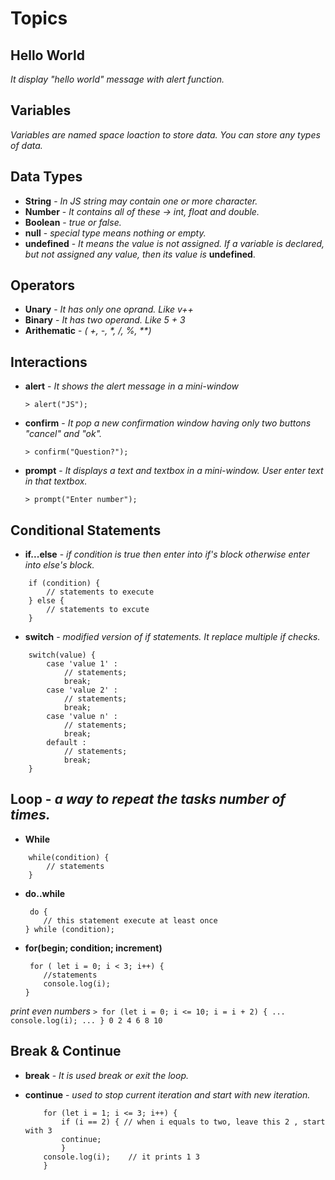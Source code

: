 # Topics

## Hello World <br>
   _It display "hello world" message with alert function._

## Variables<br>
   _Variables are named space loaction to store data. You can store any types of data._

## Data Types<br>
- **String** - _In JS string may contain one or more character._ 
- **Number** - _It contains all of these -> int, float and double._
- **Boolean** - _true or false._
- **null** - _special type means nothing or empty._
- **undefined** - _It means the value is not assigned. If a variable is declared, but not assigned any value, then its value is_ **undefined**.

## Operators <br>
- **Unary** - _It has only one oprand. Like v++_
- **Binary** - _It has two operand. Like 5 + 3_
- **Arithematic** - _( +, -, *, /, %, \*\*)_
## Interactions<br>
- **alert** - _It shows the alert message in a mini-window_ <br>
	```
	> alert("JS");
	```

- **confirm** - _It pop a new confirmation window having only two buttons "cancel" and "ok"._<br>
	```
	> confirm("Question?");
	```

- **prompt** - _It displays a text and textbox in a mini-window. User enter text in that textbox._<br>
	```
	> prompt("Enter number");
	```

## Conditional Statements<br>
- **if...else** - _if condition is true then enter into if's block otherwise enter into else's block._<br>
``` 
	if (condition) { 
		// statements to execute
	} else {
		// statements to excute
	}
```
- **switch** - _modified version of if statements. It replace multiple if checks._ <br>
```
	switch(value) {
		case 'value 1' :
			// statements;
			break;
		case 'value 2' :
			// statements;
			break;
		case 'value n' :
			// statements;
			break;
		default :
			// statements;
			break;
	}
```
## Loop - _a way to repeat the tasks number of times._<br>
- **While** <br>
``` 
	while(condition) { 
		// statements
	}
``` 

- **do..while** <br>
	```
	 do {
		// this statement execute at least once 
	} while (condition);
	 ```

- **for(begin; condition; increment)** <br>
	```
	 for ( let i = 0; i < 3; i++) {
		//statements  
		console.log(i);
	}
	```
 _print even numbers_
	```
	> for (let i = 0; i <= 10; i = i + 2) {
	... console.log(i);
	... }
	0
	2
	4
	6
	8
	10
	```

## Break & Continue <br>
- **break** - _It is used break or exit the loop._
- **continue** - _used to stop current iteration and start with new iteration._

	``` 
		for (let i = 1; i <= 3; i++) { 
			if (i == 2) { // when i equals to two, leave this 2 , start with 3
			continue;	
			}		
		console.log(i);    // it prints 1 3
		}
	```

